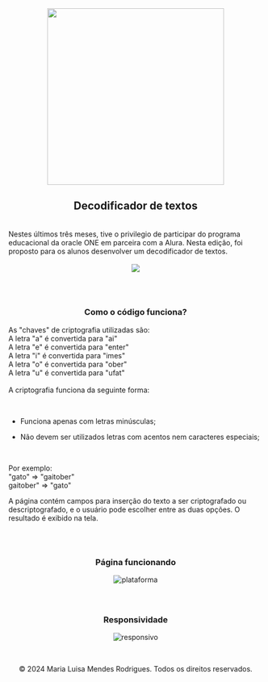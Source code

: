 <div align="center"><img src="https://private-user-images.githubusercontent.com/102841560/314704724-128ad7c8-ca60-4a8e-983e-07e85e655869.png?jwt=eyJhbGciOiJIUzI1NiIsInR5cCI6IkpXVCJ9.eyJpc3MiOiJnaXRodWIuY29tIiwiYXVkIjoicmF3LmdpdGh1YnVzZXJjb250ZW50LmNvbSIsImtleSI6ImtleTUiLCJleHAiOjE3MTA5NzcwNjgsIm5iZiI6MTcxMDk3Njc2OCwicGF0aCI6Ii8xMDI4NDE1NjAvMzE0NzA0NzI0LTEyOGFkN2M4LWNhNjAtNGE4ZS05ODNlLTA3ZTg1ZTY1NTg2OS5wbmc_WC1BbXotQWxnb3JpdGhtPUFXUzQtSE1BQy1TSEEyNTYmWC1BbXotQ3JlZGVudGlhbD1BS0lBVkNPRFlMU0E1M1BRSzRaQSUyRjIwMjQwMzIwJTJGdXMtZWFzdC0xJTJGczMlMkZhd3M0X3JlcXVlc3QmWC1BbXotRGF0ZT0yMDI0MDMyMFQyMzE5MjhaJlgtQW16LUV4cGlyZXM9MzAwJlgtQW16LVNpZ25hdHVyZT03M2Y1ZmQ3ZDQ1NTAyOWNlYjllNjllMDIxMTJmMmRmYTZjZmVjNzlkOTI1ZWM5YjhhMDg3MmVhYTQ5NTdiMGY2JlgtQW16LVNpZ25lZEhlYWRlcnM9aG9zdCZhY3Rvcl9pZD0wJmtleV9pZD0wJnJlcG9faWQ9MCJ9.ibDwLUHi1geKn5PLFzDOYVxJ3P5FE1Q05iQjvfQ0lWg" height="350px" /></div>

## <div align="center">Decodificador de textos</div>
<br>
<div>Nestes últimos três meses, tive o privilegio de participar do programa educacional da oracle ONE em parceira com a Alura. Nesta edição, foi proposto para os alunos desenvolver um decodificador de textos.</div>
<br>
<div align="center"><img src="https://private-user-images.githubusercontent.com/102841560/314764823-93c9a005-3dee-4328-bd29-1614f8be1dcd.png?jwt=eyJhbGciOiJIUzI1NiIsInR5cCI6IkpXVCJ9.eyJpc3MiOiJnaXRodWIuY29tIiwiYXVkIjoicmF3LmdpdGh1YnVzZXJjb250ZW50LmNvbSIsImtleSI6ImtleTUiLCJleHAiOjE3MTA5Nzc0NDcsIm5iZiI6MTcxMDk3NzE0NywicGF0aCI6Ii8xMDI4NDE1NjAvMzE0NzY0ODIzLTkzYzlhMDA1LTNkZWUtNDMyOC1iZDI5LTE2MTRmOGJlMWRjZC5wbmc_WC1BbXotQWxnb3JpdGhtPUFXUzQtSE1BQy1TSEEyNTYmWC1BbXotQ3JlZGVudGlhbD1BS0lBVkNPRFlMU0E1M1BRSzRaQSUyRjIwMjQwMzIwJTJGdXMtZWFzdC0xJTJGczMlMkZhd3M0X3JlcXVlc3QmWC1BbXotRGF0ZT0yMDI0MDMyMFQyMzI1NDdaJlgtQW16LUV4cGlyZXM9MzAwJlgtQW16LVNpZ25hdHVyZT1mZTliZGJhZWEzZDk2YWZmYzI3ZTI2NDJiMTNmYjY3YjFiZjlkMmZlZTE4NjBmYjIxMDhhMmEwNzk3ZDdmYjJiJlgtQW16LVNpZ25lZEhlYWRlcnM9aG9zdCZhY3Rvcl9pZD0wJmtleV9pZD0wJnJlcG9faWQ9MCJ9.-n3sBJXgBaHjp2PwB2XVxHK6buKVUJtVPBfS_Uc1ub4"/></div>

##
<br>

<h3 align="center">Como o código funciona?</h3>

As "chaves" de criptografia utilizadas são: <br>
A letra "a" é convertida para "ai"<br>
A letra "e" é convertida para "enter"<br>
A letra "i" é convertida para "imes"<br>
A letra "o" é convertida para "ober"<br>
A letra "u" é convertida para "ufat"<br>
<br>
A criptografia funciona da seguinte forma:

<br>
  
- Funciona apenas com letras minúsculas; 
    
- Não devem ser utilizados letras com acentos nem caracteres especiais;

<br>

Por exemplo:<br>
"gato" => "gaitober"<br>
gaitober" => "gato"<br>

A página contém campos para inserção do texto a ser criptografado ou descriptografado, e o usuário pode escolher entre as duas opções. O resultado é exibido na tela.
##
<br>
<h3 align="center">Página funcionando</h3>
<div align="center">
  
![plataforma](https://github.com/marialumendes/Alura_challenges_Oracle_one/assets/102841560/9c15a3ae-4837-45a4-89c1-56689a6299bc)
</div>
<br>

##

<h3 align="center">Responsividade</h3>
<div align="center">

![responsivo](https://github.com/marialumendes/Alura_challenges_Oracle_one/assets/102841560/de7174fe-2ef2-4cc2-9c4c-c625c84299f2)
</div>

##

<br>

<div align="center">
© 2024 Maria Luisa Mendes Rodrigues. Todos os direitos reservados.
</div>
